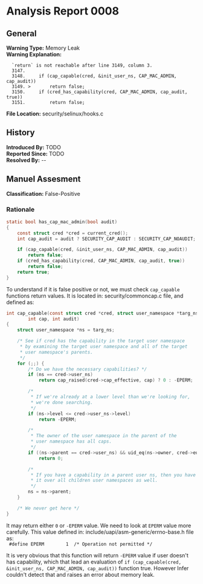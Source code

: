 # Analysis Report 0008 #

## General ##
**Warning Type:** Memory Leak  
**Warning Explanation:**
```
  `return` is not reachable after line 3149, column 3.
  3147.   
  3148.   	if (cap_capable(cred, &init_user_ns, CAP_MAC_ADMIN, cap_audit))
  3149. > 		return false;
  3150.   	if (cred_has_capability(cred, CAP_MAC_ADMIN, cap_audit, true))
  3151.   		return false;
```  
**File Location:** security/selinux/hooks.c
## History ##
**Introduced By:** TODO  
**Reported Since:** TODO  
**Resolved By:** --
## Manuel Assesment ##
**Classification:** False-Positive
### Rationale ###
```C
static bool has_cap_mac_admin(bool audit)
{
	const struct cred *cred = current_cred();
	int cap_audit = audit ? SECURITY_CAP_AUDIT : SECURITY_CAP_NOAUDIT;

	if (cap_capable(cred, &init_user_ns, CAP_MAC_ADMIN, cap_audit))
		return false;
	if (cred_has_capability(cred, CAP_MAC_ADMIN, cap_audit, true))
		return false;
	return true;
}
```
To understand if it is false positive or not, we must check ```cap_capable``` functions return values.
It is located in: security/commoncap.c file, and defined as:
```C
int cap_capable(const struct cred *cred, struct user_namespace *targ_ns,
		int cap, int audit)
{
	struct user_namespace *ns = targ_ns;

	/* See if cred has the capability in the target user namespace
	 * by examining the target user namespace and all of the target
	 * user namespace's parents.
	 */
	for (;;) {
		/* Do we have the necessary capabilities? */
		if (ns == cred->user_ns)
			return cap_raised(cred->cap_effective, cap) ? 0 : -EPERM;

		/*
		 * If we're already at a lower level than we're looking for,
		 * we're done searching.
		 */
		if (ns->level <= cred->user_ns->level)
			return -EPERM;

		/* 
		 * The owner of the user namespace in the parent of the
		 * user namespace has all caps.
		 */
		if ((ns->parent == cred->user_ns) && uid_eq(ns->owner, cred->euid))
			return 0;

		/*
		 * If you have a capability in a parent user ns, then you have
		 * it over all children user namespaces as well.
		 */
		ns = ns->parent;
	}

	/* We never get here */
}
```
It may return either ```0``` or ```-EPERM``` value. We need to look at ```EPERM``` value more carefully. This value defined in:
include/uapi/asm-generic/errno-base.h file as:  
``` #define	EPERM		 1	/* Operation not permitted */```

It is very obvious that this function will return ```-EPERM``` value if user doesn't has capability, which that lead an evaluation of
```if (cap_capable(cred, &init_user_ns, CAP_MAC_ADMIN, cap_audit))``` function true. However Infer couldn't detect that and raises an error about memory leak.


